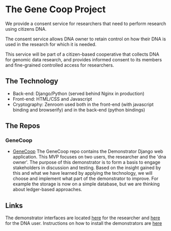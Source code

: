 # The Gene Coop Project

We provide a consent service for researchers that need to perform research using citizens DNA.

The consent service allows DNA owner to retain control on how their DNA is used in the research for which it is needed.

This service will be part of a citizen-based cooperative that collects DNA for genomic data research, and provides informed consent to its members and fine-grained controlled access for researchers.

## The Technology
 - Back-end: Django/Python (served behind Nginx in production)
 - Front-end: HTML/CSS and Javascript
 - Cryptography: Zenroom used both in the front-end (with javascript binding and browserify) and in the back-end (python bindings)
 
## The Repos

### GeneCoop

- [GeneCoop](https://github.com/LedgerProject/GeneCoop)
The GeneCoop repo contains the Demonstrator Django web application. 
This MVP focuses on two users, the researcher and the 'dna owner'. 
The purpose of this demonstrator is to form a basis to engage stakeholders in discussion and testing. 
Based on the insight gained by this and what we have learned by applying the technology, we will choose and implement what part of the demonstrator to improve.
For example the storage is now on a simple database, but we are thinking about ledger-based approaches.

## Links
The demonstrator interfaces are located [here](https://genecoop.waag.org/request) for the researcher and [here](https://genecoop.waag.org/consent) for the DNA user.
Instructions on how to install the demonstrators are [here](https://github.com/LedgerProject/GeneCoop/tree/master/Demonstrator)
